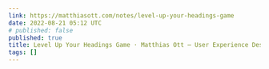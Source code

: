 ```yaml
---
link: https://matthiasott.com/notes/level-up-your-headings-game
date: 2022-08-21 05:12 UTC
# published: false
published: true
title: Level Up Your Headings Game · Matthias Ott – User Experience Designer
tags: []
---
```



